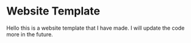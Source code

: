 # Website Template
Hello this is a website template that I have made. I will update the code more in the future. 
